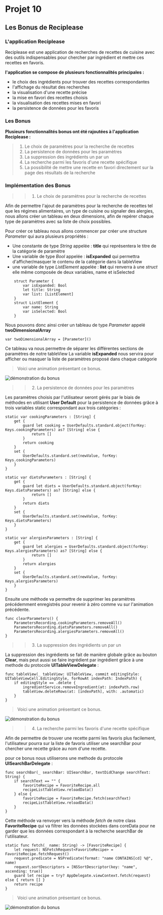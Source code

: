 #  Projet 10
## Les Bonus de Reciplease
### L'application Reciplease
Reciplease est une application de recherches de recettes de cuisine avec des outils indispensables pour chercher par ingrédient et mettre ces recettes en favoris.

**l'application se compose de plusieurs fonctionnalités principales :**
* le choix des ingrédients pour trouver des recettes correspondantes
* l'affichage du résultat des recherches
* la visualisation d'une recette précise
* la mise en favori des recettes choisis
* la visualisation des recettes mises en favori
* la persistence de données pour les favoris
### Les Bonus
**Plusieurs fonctionnalités bonus ont été rajoutées à l'application Reciplease :**

> 1. Le choix de paramètres pour la recherche de recettes
> 2. La persistence de données pour les paramètres
> 3. La suppression des ingrédients un par un
> 4. La recherche parmi les favoris d'une recette spécifique
> 5. La possibilité de mettre une recette en favori directement sur la page des résultats de la recherche

### Implémentation des Bonus

>> 1.  Le choix de paramètres pour la recherche de recettes

Afin de permettre l'ajout de paramètres pour la recherche de recettes tel que les régimes alimentaires, un type de cuisine ou signaler des alergies, nous allons créer un tableau en deux dimensions, afin de repérer chaque type de paramètres avec sa liste de choix possibles.

Pour créer ce tableau nous allons commencer par créer une structure *Parameter* qui aura plusieurs propriétés :
* Une constante de type *String* appelée : **title** qui représentera le titre de la catégorie de paramètre
* Une variable de type *Bool* appelée : **isExpanded** qui permettra d'afficher/masquer le contenu de la catégorie dans la tableView
* une variable de type *ListElement* appelée : **list** qui renverra à une *struct* elle même composée de deux variables, name et isSelected
```
    struct Parameter {
        var isExpanded: Bool
        let title: String
        var list: [ListElement]
    }
    struct ListElement {
        var name: String
        var isSelected: Bool
    }
```
Nous pouvons donc ainsi créer un tableau de type *Parameter* appelé **twoDimensionalArray**

````var twoDimensionalArray = [Parameter]()````

Ce tableau va nous permettre de séparer les différentes sections de paramètres de notre tableView
La variable **isExpanded** nous servira pour afficher ou masquer la liste de paramètres proposé dans chaque catégorie

> Voici une animation présentant ce bonus.

![démonstration du bonus](ImagesReadme/parameters.gif)

>> 2. La persistence de données pour les paramètres

Les paramètres choisis par l'utilisateur seront gérés par le biais de méthodes en utilisant **User Default** pour la persistence de données grâce à trois variables static correspondant aux trois catégories :
````
static var cookingParameters : [String] {
    get {
        guard let cooking = UserDefaults.standard.object(forKey: Keys.cookingParameters) as? [String] else {
            return []
        }
        return cooking
    }
    set {
        UserDefaults.standard.set(newValue, forKey: Keys.cookingParameters)
    }
}

static var dietsParameters : [String] {
    get {
        guard let diets = UserDefaults.standard.object(forKey: Keys.dietsParameters) as? [String] else {
            return []
        }
        return diets
    }
    set {
        UserDefaults.standard.set(newValue, forKey: Keys.dietsParameters)
    }
}

static var alergiesParameters : [String] {
    get {
        guard let alergies = UserDefaults.standard.object(forKey: Keys.alergiesParameters) as? [String] else {
            return []
        }
        return alergies
    }
    set {
        UserDefaults.standard.set(newValue, forKey: Keys.alergiesParameters)
    }
}
````
Ensuite une méthode va permettre de supprimer les paramètres précédemment enregistrés pour revenir à zéro comme vu sur l'animation précédente.
````
func clearParameters() {
    ParametersRecording.cookingParameters.removeAll()
    ParametersRecording.dietsParameters.removeAll()
    ParametersRecording.alergiesParameters.removeAll()
}
````
> >3. La suppression des ingrédients un par un

La suppression des ingrédients se fait de manière globale grâce au bouton **Clear**, mais peut aussi se faire ingrédient par ingrédient
grâce à une methode du protocole  **UITableViewDelegate** :
````
func tableView(_ tableView: UITableView, commit editingStyle: UITableViewCell.EditingStyle, forRowAt indexPath: IndexPath) {
    if editingStyle == .delete {
        ingredientService.removeIngredient(at: indexPath.row)
        tableView.deleteRows(at: [indexPath], with: .automatic)
    }
}
````
> Voici une animation présentant ce bonus.

![démonstration du bonus](ImagesReadme/ingredient.gif)

>> 4. La recherche parmi les favoris d'une recette spécifique

Afin de permettre de trouver une recette parmi les favoris plus facilement, l'utilisateur pourra sur la liste de favoris utiliser une searchBar pour chercher une recette grâce au nom d'une recette.

pour ce bonus nous utiliserons une methode du protocole **UISearchBarDelegate** :
````
func searchBar(_ searchBar: UISearchBar, textDidChange searchText: String) {
    if searchText == "" {
        favoriteRecipe = FavoriteRecipe.all
        recipeListTableView.reloadData()
    } else {
        favoriteRecipe = FavoriteRecipe.fetch(searchText)
        recipeListTableView.reloadData()
    }
}
````
Cette méthode va renvoyer vers la méthode *fetch* de notre class **FavoriteRecipe** qui va filtrer les données stockées dans coreData pour ne garder que les données correspondant à la recherche searchBar de l'utilisateur.
````
static func fetch(_ name: String) -> [FavoriteRecipe] {
    let request: NSFetchRequest<FavoriteRecipe> = FavoriteRecipe.fetchRequest()
    request.predicate = NSPredicate(format: "name CONTAINS[cd] %@", name)
    request.sortDescriptors = [NSSortDescriptor(key: "name", ascending: true)]
    guard let recipe = try? AppDelegate.viewContext.fetch(request) else { return [] }
    return recipe
}
````

> Voici une animation présentant ce bonus.

![démonstration du bonus](ImagesReadme/searchFavorite.gif)

